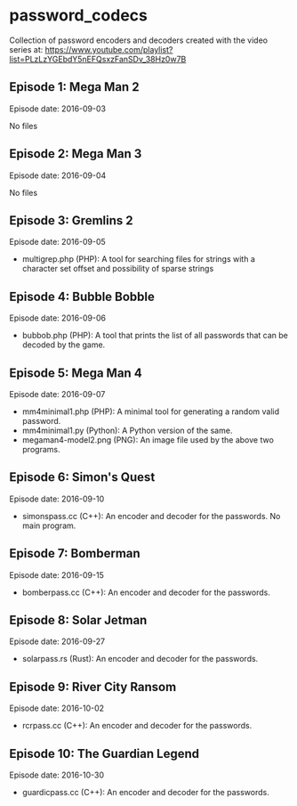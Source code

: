 # password_codecs
Collection of password encoders and decoders created
with the video series at: https://www.youtube.com/playlist?list=PLzLzYGEbdY5nEFQsxzFanSDv_38Hz0w7B

## Episode 1: Mega Man 2

Episode date: 2016-09-03

No files

## Episode 2: Mega Man 3

Episode date: 2016-09-04

No files

## Episode 3: Gremlins 2

Episode date: 2016-09-05

* multigrep.php (PHP): A tool for searching files for strings with a character set offset and possibility of sparse strings

## Episode 4: Bubble Bobble

Episode date: 2016-09-06

* bubbob.php (PHP): A tool that prints the list of all passwords that can be decoded by the game.

## Episode 5: Mega Man 4

Episode date: 2016-09-07

* mm4minimal1.php (PHP): A minimal tool for generating a random valid password.
* mm4minimal1.py (Python): A Python version of the same.
* megaman4-model2.png (PNG): An image file used by the above two programs.

## Episode 6: Simon's Quest

Episode date: 2016-09-10

* simonspass.cc (C++): An encoder and decoder for the passwords. No main program.

## Episode 7: Bomberman

Episode date: 2016-09-15

* bomberpass.cc (C++): An encoder and decoder for the passwords.

## Episode 8: Solar Jetman

Episode date: 2016-09-27

* solarpass.rs (Rust): An encoder and decoder for the passwords.

## Episode 9: River City Ransom

Episode date: 2016-10-02

* rcrpass.cc (C++): An encoder and decoder for the passwords.

## Episode 10: The Guardian Legend

Episode date: 2016-10-30

* guardicpass.cc (C++): An encoder and decoder for the passwords.
